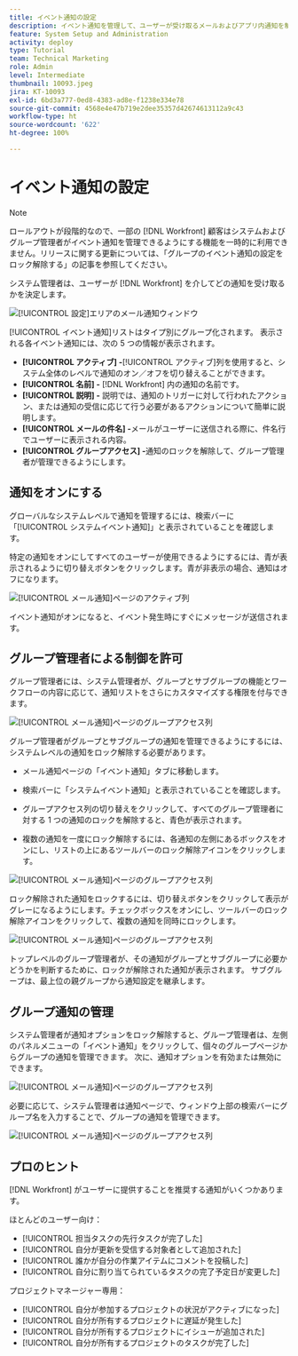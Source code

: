 ```yaml
---
title: イベント通知の設定
description: イベント通知を管理して、ユーザーが受け取るメールおよびアプリ内通知を制御する方法を説明します。
feature: System Setup and Administration
activity: deploy
type: Tutorial
team: Technical Marketing
role: Admin
level: Intermediate
thumbnail: 10093.jpeg
jira: KT-10093
exl-id: 6bd3a777-0ed8-4383-ad8e-f1238e334e78
source-git-commit: 4568e4e47b719e2dee35357d42674613112a9c43
workflow-type: ht
source-wordcount: '622'
ht-degree: 100%

---
```


<!--
this has the same content as the system administrator notification setup and mangement section of the email and inapp notificiations learning path
-->

<!--
add URL link in the note at the top of the LP
-->

# イベント通知の設定

>[!NOTE]
>
>ロールアウトが段階的なので、一部の [!DNL Workfront] 顧客はシステムおよびグループ管理者がイベント通知を管理できるようにする機能を一時的に利用できません。リリースに関する更新については、「グループのイベント通知の設定をロック解除する」の記事を参照してください。

システム管理者は、ユーザーが [!DNL Workfront] を介してどの通知を受け取るかを決定します。

![[!UICONTROL 設定]エリアのメール通知ウィンドウ](assets/admin-fund-notifications-1.png)

[!UICONTROL イベント通知]リストはタイプ別にグループ化されます。 表示される各イベント通知には、次の 5 つの情報が表示されます。

* **[!UICONTROL アクティブ] -**[!UICONTROL アクティブ]列を使用すると、システム全体のレベルで通知のオン／オフを切り替えることができます。
* **[!UICONTROL 名前] -** [!DNL Workfront] 内の通知の名前です。
* **[!UICONTROL 説明] -** 説明では、通知のトリガーに対して行われたアクション、または通知の受信に応じて行う必要があるアクションについて簡単に説明します。
* **[!UICONTROL メールの件名] -**&#x200B;メールがユーザーに送信される際に、件名行でユーザーに表示される内容。
* **[!UICONTROL グループアクセス] -**&#x200B;通知のロックを解除して、グループ管理者が管理できるようにします。

## 通知をオンにする

グローバルなシステムレベルで通知を管理するには、検索バーに「[!UICONTROL システムイベント通知]」と表示されていることを確認します。 

特定の通知をオンにしてすべてのユーザーが使用できるようにするには、青が表示されるように切り替えボタンをクリックします。青が非表示の場合、通知はオフになります。

![[!UICONTROL メール通知]ページのアクティブ列](assets/admin-fund-notifications-2.png)

イベント通知がオンになると、イベント発生時にすぐにメッセージが送信されます。

## グループ管理者による制御を許可

グループ管理者には、システム管理者が、グループとサブグループの機能とワークフローの内容に応じて、通知リストをさらにカスタマイズする権限を付与できます。

![[!UICONTROL メール通知]ページのグループアクセス列](assets/ganotifications_01.png)

グループ管理者がグループとサブグループの通知を管理できるようにするには、システムレベルの通知をロック解除する必要があります。

* メール通知ページの「イベント通知」タブに移動します。

* 検索バーに「システムイベント通知」と表示されていることを確認します。

* グループアクセス列の切り替えをクリックして、すべてのグループ管理者に対する 1 つの通知のロックを解除すると、青色が表示されます。

* 複数の通知を一度にロック解除するには、各通知の左側にあるボックスをオンにし、リストの上にあるツールバーのロック解除アイコンをクリックします。

![[!UICONTROL メール通知]ページのグループアクセス列](assets/ganotifications_02.png)

ロック解除された通知をロックするには、切り替えボタンをクリックして表示がグレーになるようにします。チェックボックスをオンにし、ツールバーのロック解除アイコンをクリックして、複数の通知を同時にロックします。

![[!UICONTROL メール通知]ページのグループアクセス列](assets/ganotifications_03.png)

トップレベルのグループ管理者が、その通知がグループとサブグループに必要かどうかを判断するために、ロックが解除された通知が表示されます。 サブグループは、最上位の親グループから通知設定を継承します。 ﻿


## グループ通知の管理

システム管理者が通知オプションをロック解除すると、グループ管理者は、左側のパネルメニューの「イベント通知」をクリックして、個々のグループページからグループの通知を管理できます。 次に、通知オプションを有効または無効にできます。

![[!UICONTROL メール通知]ページのグループアクセス列](assets/managegroupnotifications_01.png)

必要に応じて、システム管理者は通知ページで、ウィンドウ上部の検索バーにグループ名を入力することで、グループの通知を管理できます。

![[!UICONTROL メール通知]ページのグループアクセス列](assets/managegroupnotifications_02.png)

## プロのヒント

[!DNL Workfront] がユーザーに提供することを推奨する通知がいくつかあります。

ほとんどのユーザー向け：

* [!UICONTROL 担当タスクの先行タスクが完了した]
* [!UICONTROL 自分が更新を受信する対象者として追加された]
* [!UICONTROL 誰かが自分の作業アイテムにコメントを投稿した]
* [!UICONTROL 自分に割り当てられているタスクの完了予定日が変更した]


プロジェクトマネージャー専用：

* [!UICONTROL 自分が参加するプロジェクトの状況がアクティブになった]
* [!UICONTROL 自分が所有するプロジェクトに遅延が発生した]
* [!UICONTROL 自分が所有するプロジェクトにイシューが追加された]
* [!UICONTROL 自分が所有するプロジェクトのタスクが完了した]

<!--
learn more URLs
-->
